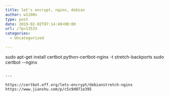 ```yaml
---
title: let's encrypt, nginx, debian
author: w1100n
type: post
date: 2019-02-02T07:14:49+00:00
url: /?p=13533
categories:
  - Uncategorized

---
```

sudo apt-get install certbot python-certbot-nginx -t stretch-backports
sudo certbot --nginx

```

---

https://certbot.eff.org/lets-encrypt/debianstretch-nginx
https://www.jianshu.com/p/c5c9d071e395